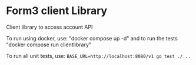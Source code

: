 # Form3 client Library
Client library to access account API

To run using docker, use: "docker compose up -d" and to run the tests "docker compose run clientlibrary"


To run all unit tests, use: `BASE_URL=http://localhost:8080/v1 go test ./...`
